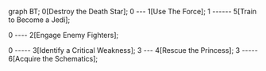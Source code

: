 graph BT;
0[Destroy the Death Star];
0 --- 1[Use The Force];
      1 ------ 5[Train to Become a Jedi];

0 ---- 2[Engage Enemy Fighters];

0 ----- 3[Identify a Critical Weakness];
        3 --- 4[Rescue the Princess];
        3 ----- 6[Acquire the Schematics];
